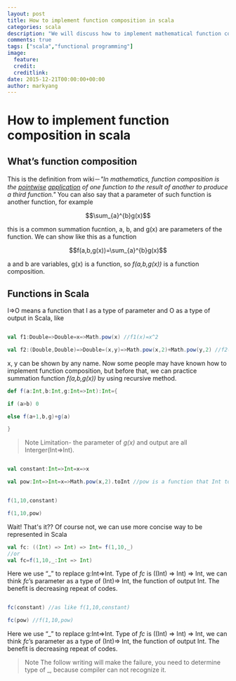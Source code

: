 ```yaml
---
layout: post
title: How to implement function composition in scala
categories: scala
description: "We will discuss how to implement mathematical function composition in scala."
comments: true
tags: ["scala","functional programming"]
image:
  feature:
  credit: 
  creditlink: 
date: 2015-12-21T00:00:00+00:00
author: markyang
---
```

# How to implement function composition in scala

## What’s function composition

This is the definition from wiki－*"In mathematics, function composition is the [pointwise](_https://en.wikipedia.org/wiki/Pointwise_ (https://en.wikipedia.org/wiki/Pointwise)) [application](https://en.wikipedia.org/wiki/Function_application) of one function to the result of another to produce a third function."*
You can also say that a parameter of such function is another function, for example

$$\sum_{a}^{b}g(x)$$

this is a common summation fucntion, a, b, and g(x) are parameters of the function. We can show like this as a function

$$f(a,b,g(x))=\sum_{a}^{b}g(x)$$

a and b are variables,  g(x) is a function,  so *f(a,b,g(x))* is a function composition.

## Functions in Scala

I=>O means a function that I as a type of parameter and O as a type of output in Scala, like

```scala

val f1:Double=>Double=x=>Math.pow(x) //f1(x)=x^2

val f2:(Double,Double)=>Double=(x,y)=>Math.pow(x,2)+Math.pow(y,2) //f2(x)=x^2+y^2

```

x, y can be shown by any name.
Now some people may have known how to implement function composition, but before that, we can practice summation function *f(a,b,g(x))* by using recursive method.

```scala
def f(a:Int,b:Int,g:Int=>Int):Int={

if (a>b) 0

else f(a+1,b,g)+g(a)

}

```

>Note 
Limitation- the parameter of *g(x)* and output are all Interger(Int=>Int).




```scala

val constant:Int=>Int=x=>x

val pow:Int=>Int=x=>Math.pow(x,2).toInt //pow is a function that Int to Int


f(1,10,constant)

f(1,10,pow)

```

Wait! That's it?? Of course not, we can use more concise way to be represented in Scala

```scala
val fc: ((Int) => Int) => Int= f(1,10,_)
//or
val fc=f(1,10,_:Int => Int)
```

Here we use “_” to replace g:Int=>Int. Type of *fc* is ((Int) => Int) => Int, we can think *fc*’s parameter as a type of (Int)=> Int, the function of output Int. The benefit is decreasing repeat of codes.

```scala

fc(constant) //as like f(1,10,constant)

fc(pow) //f(1,10,pow)

```

Here we use “_” to replace g:Int=>Int. Type of *fc* is ((Int) => Int) => Int, we can think *fc*’s parameter as a type of (Int)=> Int, the function of output Int. The benefit is decreasing repeat of codes.


>Note
The follow writing will make the failure, you need to determine type of _, because compiler can not recognize it.





